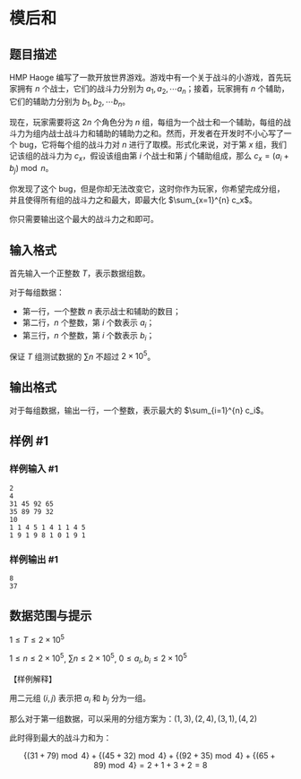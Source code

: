 # 模后和

## 题目描述

HMP Haoge 编写了一款开放世界游戏。游戏中有一个关于战斗的小游戏，首先玩家拥有 $n$ 个战士，它们的战斗力分别为 $a_1, a_2, \cdots a_n$；接着，玩家拥有 $n$ 个辅助，它们的辅助力分别为 $b_1, b_2, \cdots b_n$。

现在，玩家需要将这 $2n$ 个角色分为 $n$ 组，每组为一个战士和一个辅助，每组的战斗力为组内战士战斗力和辅助的辅助力之和。然而，开发者在开发时不小心写了一个 bug，它将每个组的战斗力对 $n$ 进行了取模。形式化来说，对于第 $x$ 组，我们记该组的战斗力为 $c_x$，假设该组由第 $i$ 个战士和第 $j$ 个辅助组成，那么 $c_x = (a_i + b_j) \bmod n$。

你发现了这个 bug，但是你却无法改变它，这时你作为玩家，你希望完成分组，并且使得所有组的战斗力之和最大，即最大化 $\sum_{x=1}^{n} c_x$。

你只需要输出这个最大的战斗力之和即可。

## 输入格式

首先输入一个正整数 $T$，表示数据组数。

对于每组数据：

- 第一行，一个整数 $n$ 表示战士和辅助的数目；
- 第二行，$n$ 个整数，第 $i$ 个数表示 $a_i$；
- 第三行，$n$ 个整数，第 $i$ 个数表示 $b_i$；

保证 $T$ 组测试数据的 $\sum n$ 不超过 $2 \times 10^5$。

## 输出格式

对于每组数据，输出一行，一个整数，表示最大的 $\sum_{i=1}^{n} c_i$。

## 样例 #1

### 样例输入 #1

```
2
4
31 45 92 65
35 89 79 32
10
1 1 4 5 1 4 1 1 4 5
1 9 1 9 8 1 0 1 9 1
```

### 样例输出 #1

```
8
37
```

## 数据范围与提示

$1 \le T \le 2 \times 10^5$

$1 \le n \le 2 \times 10^5$, $\sum n \le 2 \times 10^5$, $0 \le a_i, b_i \le 2 \times 10^5$

【样例解释】

用二元组 $(i, j)$ 表示把 $a_i$ 和 $b_j$ 分为一组。

那么对于第一组数据，可以采用的分组方案为：$(1,3), (2,4), (3,1), (4,2)$

此时得到最大的战斗力和为：

$$
\{(31 + 79) \bmod 4\} + \{(45 + 32) \bmod 4\} + \{(92 + 35) \bmod 4\} + \{(65 + 89) \bmod 4\} = 2 + 1 + 3 + 2 = 8
$$